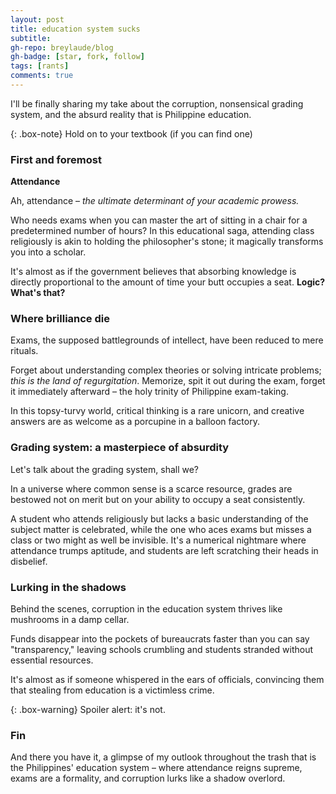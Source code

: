 ```yaml
---
layout: post
title: education system sucks
subtitle: 
gh-repo: breylaude/blog
gh-badge: [star, fork, follow]
tags: [rants]
comments: true
---
```


I'll be finally sharing my take about the corruption, nonsensical grading system, and the absurd reality that is Philippine education. 

{: .box-note}
Hold on to your textbook (if you can find one)

### First and foremost

**Attendance**

Ah, attendance – *the ultimate determinant of your academic prowess.* 

Who needs exams when you can master the art of sitting in a chair for a predetermined number of hours? In this educational saga, attending class religiously is akin to holding the philosopher's stone; it magically transforms you into a scholar. 

It's almost as if the government believes that absorbing knowledge is directly proportional to the amount of time your butt occupies a seat. **Logic? What's that?**

### Where brilliance die

Exams, the supposed battlegrounds of intellect, have been reduced to mere rituals. 

Forget about understanding complex theories or solving intricate problems; *this is the land of regurgitation*. Memorize, spit it out during the exam, forget it immediately afterward – the holy trinity of Philippine exam-taking. 

In this topsy-turvy world, critical thinking is a rare unicorn, and creative answers are as welcome as a porcupine in a balloon factory.

### Grading system: a masterpiece of absurdity

Let's talk about the grading system, shall we? 

In a universe where common sense is a scarce resource, grades are bestowed not on merit but on your ability to occupy a seat consistently. 

A student who attends religiously but lacks a basic understanding of the subject matter is celebrated, while the one who aces exams but misses a class or two might as well be invisible. It's a numerical nightmare where attendance trumps aptitude, and students are left scratching their heads in disbelief.

### Lurking in the shadows

Behind the scenes, corruption in the education system thrives like mushrooms in a damp cellar. 

Funds disappear into the pockets of bureaucrats faster than you can say "transparency," leaving schools crumbling and students stranded without essential resources. 

It's almost as if someone whispered in the ears of officials, convincing them that stealing from education is a victimless crime. 

{: .box-warning}
Spoiler alert: it's not.

### Fin 

And there you have it, a glimpse of my outlook throughout the trash that is the Philippines' education system – where attendance reigns supreme, exams are a formality, and corruption lurks like a shadow overlord.
